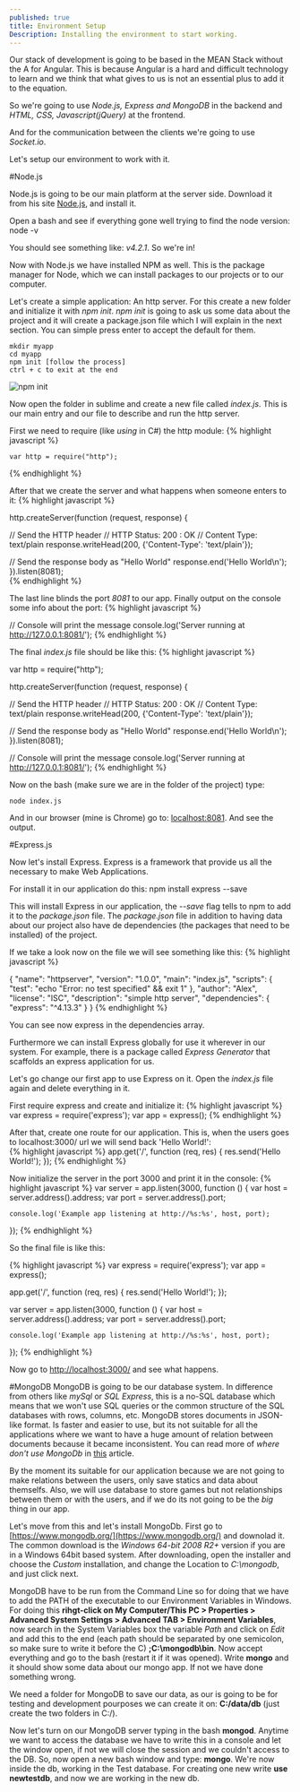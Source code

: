 ```yaml
---
published: true
title: Environment Setup
Description: Installing the environment to start working.
---
```







Our stack of development is going to be based in the MEAN Stack without the A for Angular. This is because Angular is a hard and difficult technology to learn and we think that what gives to us is not an essential plus to add it to the equation. 

So we're going to use *Node.js, Express and MongoDB* in the backend and *HTML, CSS, Javascript(jQuery)* at the frontend. 

And for the communication between the clients we're going to use *Socket.io*.

Let's setup our environment to work with it.

#Node.js

Node.js is going to be our main platform at the server side. Download it from his site [Node.js](!https://nodejs.org/), and install it.

Open a bash and see if everything gone well trying to find the node version:
	node -v

You should see something like: *v4.2.1*. So we're in! 

Now with Node.js we have installed NPM as well. This is the package manager for Node, which we can install packages to our projects or to our computer. 

Let's create a simple application: An http server. For this create a new folder and initialize it with *npm init*. *npm init* is going to ask us some data about the project and it will create a package.json file which I will explain in the next section. You can simple press enter to accept the default for them. 

	mkdir myapp
    cd myapp
    npm init [follow the process]
    ctrl + c to exit at the end

![npm init](http://i.imgur.com/arQobZz.gif)

Now open the folder in sublime and create a new file called *index.js*. This is our main entry and our file to describe and run the http server.

First we need to require (like *using* in C#) the http module:
{% highlight javascript %}

	var http = require("http");
{% endhighlight %}

After that we create the server and what happens when someone enters to it:
{% highlight javascript %}

http.createServer(function (request, response) {

// Send the HTTP header 
// HTTP Status: 200 : OK
// Content Type: text/plain
response.writeHead(200, {'Content-Type': 'text/plain'});

// Send the response body as "Hello World"
response.end('Hello World\n');
}).listen(8081);	
{% endhighlight %}

The last line blinds the port *8081* to our app. Finally output on the console some info about the port: 
{% highlight javascript %}

// Console will print the message
console.log('Server running at http://127.0.0.1:8081/');
{% endhighlight %}


The final *index.js* file should be like this:
{% highlight javascript %}

var http = require("http");

http.createServer(function (request, response) {

// Send the HTTP header 
// HTTP Status: 200 : OK
// Content Type: text/plain
response.writeHead(200, {'Content-Type': 'text/plain'});

// Send the response body as "Hello World"
response.end('Hello World\n');
}).listen(8081);

// Console will print the message
console.log('Server running at http://127.0.0.1:8081/');
{% endhighlight %}


Now on the bash (make sure we are in the folder of the project) type:

	node index.js

And in our browser (mine is Chrome) go to: [localhost:8081](localhost:8081). And see the output.

#Express.js

Now let's install Express. Express is a framework that provide us all the necessary to make Web Applications.

For install it in our application do this:
	npm install express --save

This will install Express in our application, the *--save* flag tells to npm to add it to the *package.json* file. The *package.json* file in addition to having data about our project also have de dependencies (the packages that need to be installed) of the project. 

If we take a look now on the file we will see something like this:
{% highlight javascript %}

{
  "name": "httpserver",
  "version": "1.0.0",
  "main": "index.js",
  "scripts": {
  		"test": "echo \"Error: no test specified\" && exit 1"
   },
  "author": "Alex",
  "license": "ISC",
  "description": "simple http server",
  "dependencies": {
  		"express": "^4.13.3"
   }
}
{% endhighlight %}

You can see now express in the dependencies array.

Furthermore we can install Express globally for use it wherever in our system. For example, there is a package called *Express Generator* that scaffolds an express application for us. 

Let's go change our first app to use Express on it. Open the *index.js* file again and delete everything in it. 

First require express and create and initialize it:
{% highlight javascript %}
var express = require('express');
var app = express();
{% endhighlight %}

After that, create one route for our application. This is, when the users goes to localhost:3000/ url we will send back 'Hello World!':    
{% highlight javascript %}
app.get('/', function (req, res) {
	res.send('Hello World!');
});
{% endhighlight %}

    
Now initialize the server in the port 3000 and print it in the console: 
{% highlight javascript %}
var server = app.listen(3000, function () {
    var host = server.address().address;
    var port = server.address().port;
    
    console.log('Example app listening at http://%s:%s', host, port);
});
{% endhighlight %}

    
So the final file is like this:

{% highlight javascript %}
var express = require('express');
var app = express();

app.get('/', function (req, res) {
	res.send('Hello World!');
});

var server = app.listen(3000, function () {
    var host = server.address().address;
    var port = server.address().port;
    
    console.log('Example app listening at http://%s:%s', host, port);
});
{% endhighlight %}

Now go to [http://localhost:3000/](http://localhost:3000/) and see what happens.


#MongoDB
MongoDB is going to be our database system. In difference from others like *mySql* or *SQL Express*, this is a no-SQL database which means that we won't use SQL queries or the common structure of the SQL databases with rows, columns, etc. MongoDB stores documents in JSON-like format. Is faster and easier to use, but its not suitable for all the applications where we want to have a huge amount of relation between documents because it became inconsistent. You can read more of *where don't use MongoDb* in [this](http://www.sarahmei.com/blog/2013/11/11/why-you-should-never-use-mongodb/) article. 

By the moment its suitable for our application because we are not going to make relations between the users, only save statics and data about themselfs. Also, we will use database to store games but not relationships between them or with the users, and if we do its not going to be the *big* thing in our app. 

Let's move from this and let's install MongoDb. First go to [https://www.mongodb.org/](https://www.mongodb.org/) and downolad it. The common download is the *Windows 64-bit 2008 R2+* version if you are in a Windows 64bit based system. After downloading, open the installer and choose the *Custom* installation, and change the Location to *C:\mongodb*, and just click next. 

MongoDB have to be run from the Command Line so for doing that we have to add the PATH of the executable to our Environment Variables in Windows. For doing this **rihgt-click on My Computer/This PC > Properties > Advanced System Settings > Advanced TAB > Environment Variables**, now search in the System Variables box the variable *Path* and click on *Edit* and add this to the end (each path should be separated by one semicolon, so make sure to write it before the C) **;C:\mongodb\bin**. Now accept everything and go to the bash (restart it if it was opened). Write **mongo** and it should show some data about our mongo app. If not we have done something wrong. 

We need a folder for MongoDB to save our data, as our is going to be for testing and development pourposes we can create it on: **C:/data/db** (just create the two folders in C:/). 

Now let's turn on our MongoDB server typing in the bash **mongod**. Anytime we want to access the database we have to write this in a console and let the window open, if not we will close the session and we couldn't access to the DB. So, now open a new bash window and type: **mongo**. We're now inside the db, working in the Test database. For creating one new write **use newtestdb**, and now we are working in the new db.
